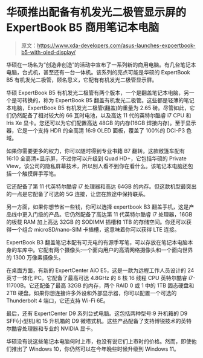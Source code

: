 # 华硕推出配备有机发光二极管显示屏的 ExpertBook B5 商用笔记本电脑

> 原文：<https://www.xda-developers.com/asus-launches-expoertbook-b5-with-oled-display/>

华硕在一场名为“创造非创造”的活动中宣布了一系列新的商用电脑。有几台笔记本电脑，台式机，甚至还有一台一体机。该系列的亮点可能是华硕的 ExpertBook B5 有机发光二极管，顾名思义，它配有有机发光二极管显示屏。

华硕 ExpertBook B5 有机发光二极管有两个版本，一个是翻盖笔记本电脑，另一个是可转换的，称为 ExpertBook B5 翻盖有机发光二极管。这些都是轻薄的笔记本电脑，ExpertBook B5 有机发光二极管(翻盖)的重量为 2.65 磅。尽管如此，它们仍然配备了相对较大的 66 瓦时电池，以及高达 11 代的英特尔酷睿 i7 CPU 和 Iris Xe 显卡。您还可以为它们配置高达 48GB 的内存(16GB 焊接内存)。至于显示器，它是一个支持 HDR 的全高清 16:9 OLED 面板，覆盖了 100%的 DCI-P3 色域。

如果你需要更多的权力，你可以随时得到专业书籍 B7 翻转。这款敞篷车配有 16:10 全高清+显示屏，不过你可以升级到 Quad HD+，它包括华硕的 Private View，该公司的隐私屏幕技术，所以别人看不到你在看什么。该笔记本电脑还包括一个触摸屏手写笔。

它还配备了第 11 代英特尔酷睿 i7 处理器和高达 64GB 的内存。但这款机型最突出的一点是它配备了可选的 5G 连接，让您在旅途中保持联系。

另一方面，如果你想节省一些钱，你可以选择 expertbook B3 翻盖手机，这是产品线中更入门级的产品。它仍然配备了高达第 11 代英特尔酷睿 i7 处理器，16GB 的板载 RAM 加上高达 32GB 的 SODIMM 插槽和 1TB 的存储空间。你还可以获得一个组合 microSD/nano-SIM 卡插槽，这意味着你可以获得 LTE 连接。

ExpertBook B3 翻盖笔记本配有可充电的有源手写笔，可以存放在笔记本电脑本身的车库中。它配有两个摄像头:一个面向用户的高清网络摄像头和一个面向世界的 1300 万像素摄像头。

在桌面方面，有新的 ExpertCenter AiO E5，这是一款为远程工作人员设计的 24 英寸一体化 PC。它配备了最高可达 4.8GHz 的 8 核 16 线程 CPU 英特尔酷睿 i7-11700B。它还配备了最高 32GB 的内存，两个 RAID 0 或 1 中的 1TB 固态硬盘和 2TB 硬盘。如果你想连接许多外设和外部显示器，你可以配置一个可选的 Thunderbolt 4 端口，它还支持 Wi-Fi 6E。

最后，还有 ExpertCenter D9 系列台式电脑。这包括两种型号:9 升机箱的 D9 SFF(小型机)和 15 升机箱的 D9 微塔式机。这些产品配备了支持博锐技术的英特尔酷睿处理器和专业的 NVIDIA 显卡。

华硕没有说这些笔记本电脑何时上市，也没有说它们上市时的价格。然而，即使他们推出了 Windows 10，你仍然可以在今年晚些时候升级到 Windows 11。